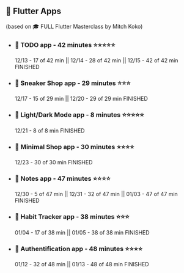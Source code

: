 ## 📱 Flutter Apps
(based on 🎓 FULL Flutter Masterclass by Mitch Koko)
 - ### 📝 TODO app - 42 minutes ⭐⭐⭐⭐⭐
    12/13 - 17 of 42 min || 12/14 - 28 of 42 min || 12/15 - 42 of 42 min FINISHED
 - ### 👟 Sneaker Shop app - 29 minutes ⭐⭐⭐
    12/17 - 15 of 29 min || 12/20 - 29 of 29 min FINISHED
 - ### 🔅 Light/Dark Mode app - 8 minutes ⭐⭐⭐⭐⭐
    12/21 - 8 of 8 min FINISHED
 - ### 🛒 Minimal Shop app - 30 minutes ⭐⭐⭐⭐
    12/23 - 30 of 30 min FINISHED
 - ### 📒 Notes app - 47 minutes ⭐⭐⭐⭐
    12/30 - 5 of 47 min || 12/31 - 32 of 47 min || 01/03 - 47 of 47 min FINISHED
 - ### 🍏 Habit Tracker app - 38 minutes ⭐⭐⭐
    01/04 - 17 of 38 min || 01/05 - 38 of 38 min FINISHED
 - ### 🤖 Authentification app - 48 minutes ⭐⭐⭐⭐
    01/12 - 32 of 48 min || 01/13 - 48 of 48 min FINISHED
